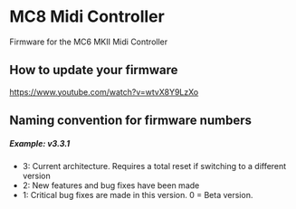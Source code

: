 # MC8 Midi Controller
Firmware for the MC6 MKII Midi Controller

## How to update your firmware
https://www.youtube.com/watch?v=wtvX8Y9LzXo


## Naming convention for firmware numbers

##### Example: v3.3.1
- 3: Current architecture. Requires a total reset if switching to a different version
- 2: New features and bug fixes have been made
- 1: Critical bug fixes are made in this version. 0 = Beta version.
